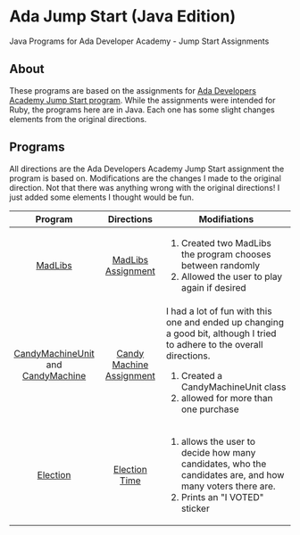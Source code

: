 # Ada Jump Start (Java Edition)
Java Programs for Ada Developer Academy - Jump Start Assignments 

## About
These programs are based on the assignments for [Ada Developers Academy Jump Start program](https://github.com/Ada-Developers-Academy/jump-start). While the assignments were intended for Ruby, the programs here are in Java. Each one has some slight changes elements from the original directions.

## Programs
All directions are the Ada Developers Academy Jump Start assignment the program is based on. Modifications are the changes I made to the original direction. Not that there was anything wrong with the original directions! I just added some elements I thought would be fun.

| Program | Directions                   |<div align="center"> Modifiations </div>|
|:-------:|:----------------------------:|:-------------|
|[MadLibs](MadLibs.java) | [MadLibs Assignment](https://github.com/Ada-Developers-Academy/jump-start/blob/master/lessons/09-programming-grammar/assignments/madlibs.md) | <ol><li>Created two MadLibs the program chooses between randomly</li><li>Allowed the user to play again if desired</li></ol>|
|[CandyMachineUnit](CandyMachineUnit.java)<br>and<br>[CandyMachine](CandyMachine.java)| [Candy Machine Assignment](https://github.com/Ada-Developers-Academy/jump-start/blob/master/lessons/10-programming-expressions/assignments/candy-machine.md) | I had a lot of fun with this one and ended up changing a good bit, although I tried to adhere to the overall directions.<br><ol><li>Created a CandyMachineUnit class</li><li>allowed for more than one purchase</li></ul> |
|[Election](Election.java)|[Election Time](https://github.com/Ada-Developers-Academy/jump-start/blob/master/lessons/11-iterators/assignments/election.md)|<ol><li>allows the user to decide how many candidates, who the candidates are, and how many voters there are.</li><li>Prints an "I VOTED" sticker</li></ol> |
